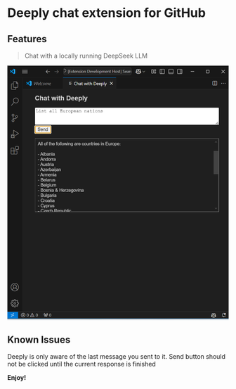 # Deeply chat extension for GitHub

## Features

> Chat with a locally running DeepSeek LLM

![Example Image](images/deeply_basic.png)

## Known Issues

Deeply is only aware of the last message you sent to it.
Send button should not be clicked until the current response is finished

**Enjoy!**
